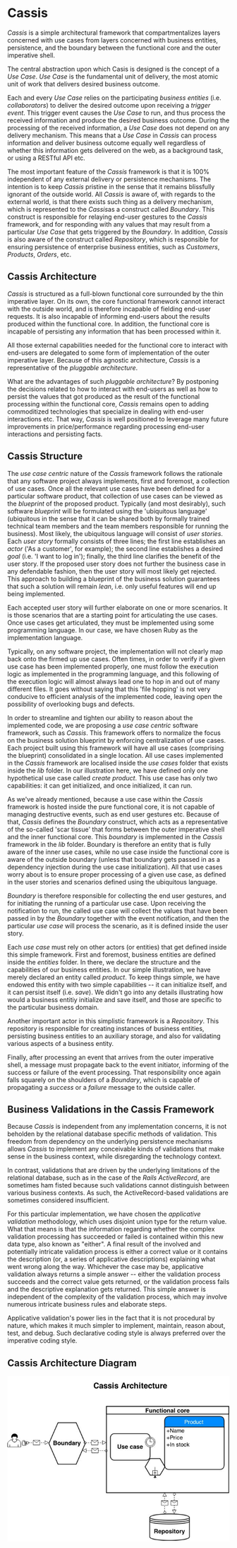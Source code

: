 # Cassis

*Cassis* is a simple architectural framework that compartmentalizes layers concerned with use cases from layers concerned with business entities, persistence, and the boundary between the functional core and the outer imperative shell.

The central abstraction upon which Casis is designed is the concept of a *Use Case*. *Use Case* is the fundamental unit of delivery, the most atomic unit of work that delivers desired business outcome.

Each and every *Use Case* relies on the participating *business entities* (i.e. *collaborators*) to deliver the desired outcome upon receiving a *trigger event*. This trigger event causes the *Use Case* to run, and thus process the received information and produce the desired business outcome. During the processing of the received information, a *Use Case* does not depend on any delivery mechanism. This means that a *Use Case* in *Cassis* can process information and deliver business outcome equally well regardless of whether this information gets delivered on the web, as a background task, or using a RESTful API etc.

The most important feature of the *Cassis* framework is that it is 100% independent of any external delivery or persistence mechanisms. The intention is to keep *Cassis* pristine in the sense that it remains blissfully ignorant of the outside world. All *Cassis* is aware of, with regards to the external world, is that there exists such thing as a delivery mechanism, which is represented to the *Cassis*as a construct called *Boundary*. This construct is responsible for relaying end-user gestures to the *Cassis* framework, and for responding with any values that may result from a particular *Use Case* that gets triggered by the *Boundary*. In addition, *Cassis* is also aware of the construct called *Repository*, which is responsible for ensuring persistence of enterprise business entities, such as *Customers*, *Products*, *Orders*, etc.


## Cassis Architecture

_Cassis_ is structured as a full-blown functional core surrounded by the thin imperative layer. On its own, the core functional framework cannot interact with the outside world, and is therefore incapable of fielding end-user requests. It is also incapable of informing end-users about the results produced within the functional core. In addition, the functional core is incapable of persisting any information that has been processed within it.

All those external capabilities needed for the functional core to interact with end-users are delegated to some form of implementation of the outer imperative layer. Because of this agnostic architecture, _Cassis_ is a representative of the _pluggable architecture_.

What are the advantages of such _pluggable architecture_? By postponing the decisions related to how to interact with end-users as well as how to persist the values that got produced as the result of the functional processing within the functional core, _Cassis_ remains open to adding commoditized technologies that specialize in dealing with end-user interactions etc. That way, _Cassis_ is well positioned to leverage many future improvements in price/performance regarding processing end-user interactions and persisting facts.


## Cassis Structure

The _use case centric_ nature of the _Cassis_ framework follows the rationale that any software project always implements, first and foremost, a collection of use cases. Once all the relevant use cases have been defined for a particular software product, that collection of use cases can be viewed as the _blueprint_ of the proposed product. Typically (and most desirably), such software _blueprint_ will be formulated using the 'ubiquitous language' (ubiquitous in the sense that it can be shared both by formally trained technical team members and the team members responsible for running the business). Most likely, the ubiquitous language will consist of _user stories_. Each _user story_ formally consists of three lines; the first line establishes an _actor_ ('As a customer', for example); the second line establishes a desired _goal_ (i.e. 'I want to log in'); finally, the third line clarifies the benefit of the user story. If the proposed user story does not further the business case in any defendable fashion, then the user story will most likely get rejected. This approach to building a blueprint of the business solution guarantees that such a solution will remain _lean_, i.e. only useful features will end up being implemented.

Each accepted user story will further elaborate on one or more scenarios. It is those scenarios that are a starting point for articulating the use cases. Once use cases get articulated, they must be implemented using some programming language. In our case, we have chosen Ruby as the implementation language.

Typically, on any software project, the implementation will not clearly map back onto the firmed up use cases. Often times, in order to verify if a given use case has been implemented properly, one must follow the execution logic as implemented in the programming language, and this following of the execution logic will almost always lead one to hop in and out of many different files. It goes without saying that this 'file hopping' is not very conducive to efficient analysis of the implemented code, leaving open the possibility of overlooking bugs and defects.

In order to streamline and tighten our ability to reason about the implemented code, we are proposing a _use case centric_ software framework, such as _Cassis_. This framework offers to normalize the focus on the business solution blueprint by enforcing centralization of use cases. Each project built using this framework will have all use cases (comprising the blueprint) consolidated in a single location. All use cases implemented in the _Cassis_ framework are localised inside the _use cases_ folder that exists inside the _lib_ folder. In our illustration here, we have defined only one hypothetical use case called _create product_. This use case has only two capabilities: it can get initialized, and once initialized, it can run.

As we've already mentioned, because a use case within the _Cassis_ framework is hosted inside the pure functional core, it is not capable of managing destructive events, such as end user gestures etc. Because of that, _Cassis_ defines the *Boundary* construct, which acts as a representative of the so-called 'scar tissue' that forms between the outer imperative shell and the inner functional core. This _boundary_ is implemented in the _Cassis_ framework in the _lib_ folder. Boundary is therefore an entity that is fully aware of the inner use cases, while no use case inside the functional core is aware of the outside boundary (unless that boundary gets passed in as a dependency injection during the use case initialization). All that use cases worry about is to ensure proper processing of a given use case, as defined in the user stories and scenarios defined using the ubiquitous language.

_Boundary_ is therefore responsible for collecting the end user gestures, and for initiating the running of a particular use case. Upon receiving the notification to run, the called use case will collect the values that have been passed in by the _Boundary_ together with the event notification, and then the particular _use case_ will process the scenario, as it is defined inside the user story.

Each _use case_ must rely on other actors (or entities) that get defined inside this simple framework. First and foremost, business entities are defined inside the _entities_ folder. In there, we declare the structure and the capabilities of our business entities. In our simple illustration, we have merely declared an entity called _product_. To keep things simple, we have endowed this entity with two simple capabilities -- it can initialize itself, and it can persist itself (i.e. _save_). We didn't go into any details illustrating how would a business entitiy initialize and save itself, and those are specific to the particular business domain.

Another important actor in this simplistic framework is a _Repository_. This repository is responsible for creating instances of business entities, persisting business entities to an auxiliary storage, and also for validating various aspects of a business entity.

Finally, after processing an event that arrives from the outer imperative shell, a message must propagate back to the event initiator, informing of the success or failure of the event processing. That responsibility once again falls squarely on the shoulders of a _Boundary_, which is capable of propagating a _success_ or a _failure_ message to the outside caller.


## Business Validations in the Cassis Framework

Because *Cassis* is independent from any implementation concerns, it is not beholden by the relational database specific methods of validation. This freedom from dependency on the underlying persistence mechanisms allows *Cassis* to implement any conceivable kinds of validations that make sense in the business context, while disregarding the technology context.

In contrast, validations that are driven by the underlying limitations of the relational database, such as in the case of the *Rails ActiveRecord*, are sometimes ham fisted because such validations cannot distinguish between various business contexts. As such, the ActiveRecord-based validations are sometimes considered insufficient.

For this particular implementation, we have chosen the *applicative validation* methodology, which uses disjoint union type for the return value. What that means is that the information regarding whether the complex validation processing has succeeded or failed is contained within this new data type, also known as "either". A final result of the involved and potentially intricate validation process is either a correct value or it contains the description (or, a series of applicative descriptions) explaining what went wrong along the way. Whichever the case may be, applicative validation always returns a simple answer -- either the validation process succeeds and the correct value gets returned, or the validation process fails and the descriptive explanation gets returned. This simple answer is independent of the complexity of the validation process, which may involve numerous intricate business rules and elaborate steps.

Applicative validation's power lies in the fact that it is not procedural by nature, which makes it much simpler to implement, maintain, reason about, test, and debug. Such declarative coding style is always preferred over the imperative coding style.

## Cassis Architecture Diagram

<img src="https://raw.githubusercontent.com/alexbunardzic/cassis/master/Cassis%20architecture.jpg"></img>